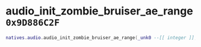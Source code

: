# audio_init_zombie_bruiser_ae_range `0x9D886C2F`

```lua
natives.audio.audio_init_zombie_bruiser_ae_range(_unk0 --[[ integer ]], _unk1 --[[ integer ]])
```
